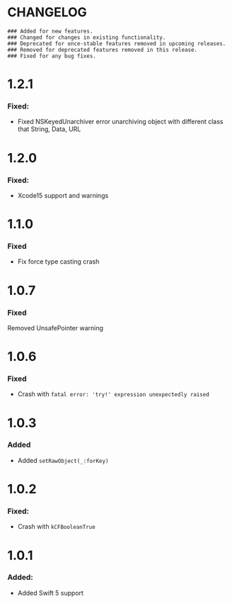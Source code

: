 # CHANGELOG

```
### Added for new features.
### Changed for changes in existing functionality.
### Deprecated for once-stable features removed in upcoming releases.
### Removed for deprecated features removed in this release.
### Fixed for any bug fixes.
```

# 1.2.1
### Fixed:
- Fixed NSKeyedUnarchiver error unarchiving object with different class that String, Data, URL

# 1.2.0
### Fixed:
- Xcode15 support and warnings

# 1.1.0
### Fixed
- Fix force type casting crash

# 1.0.7
### Fixed
Removed UnsafePointer warning

# 1.0.6
### Fixed
- Crash with `fatal error: 'try!' expression unexpectedly raised`

# 1.0.3
### Added
- Added `setRawObject(_:forKey)`

# 1.0.2
### Fixed:
- Crash with `kCFBooleanTrue`

# 1.0.1
### Added:
- Added Swift 5 support
